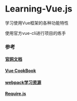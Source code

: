 # Learning-Vue.js
学习使用Vue框架的各种功能特性

使用官方vue-cli进行项目的练手

### 参考
  #### [官网文档](https://cn.vuejs.org/v2/guide/)    
  #### [Vue CookBook](https://cn.vuejs.org/v2/cookbook/)  
  #### [webpack学习资源](https://github.com/kraaas/webpack-tutorial-collection)  
  #### [Require.js](http://www.requirejs.cn/)  
